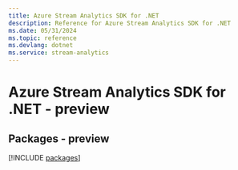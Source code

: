 ```yaml
---
title: Azure Stream Analytics SDK for .NET
description: Reference for Azure Stream Analytics SDK for .NET
ms.date: 05/31/2024
ms.topic: reference
ms.devlang: dotnet
ms.service: stream-analytics
---
```

# Azure Stream Analytics SDK for .NET - preview
## Packages - preview
[!INCLUDE [packages](stream-analytics-index.md)]
